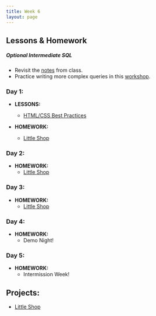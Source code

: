 ```yaml
---
title: Week 6
layout: page
---
```


## Lessons & Homework

##### Optional Intermediate SQL

* Revisit the [notes](https://github.com/turingschool/lesson_plans/blob/master/ruby_03-professional_rails_applications/intermediate_sql.md) from class.
* Practice writing more complex queries in this [workshop](https://gist.github.com/case-eee/5affe7fd452336cef2c88121e8d49f5d).

### Day 1:

* **LESSONS:**
  - [HTML/CSS Best Practices](../lessons/html_css_best_practices)

* **HOMEWORK:**
  - [Little Shop](https://github.com/turingschool/curriculum/blob/master/source/projects/little_shop.markdown)

### Day 2:

* **HOMEWORK:**
  - [Little Shop](https://github.com/turingschool/curriculum/blob/master/source/projects/little_shop.markdown)

### Day 3:

* **HOMEWORK:**
  - [Little Shop](https://github.com/turingschool/curriculum/blob/master/source/projects/little_shop.markdown)

### Day 4:

* **HOMEWORK:**
  - Demo Night!

### Day 5:

* **HOMEWORK:**
  - Intermission Week!

## Projects:

* [Little Shop](https://github.com/turingschool/curriculum/blob/master/source/projects/little_shop.markdown)
